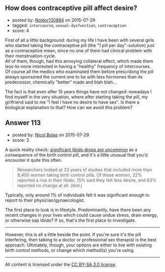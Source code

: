 ## How does contraceptive pill affect desire?

- posted by: [Noldor130884](https://stackexchange.com/users/2679611/noldor130884) on 2015-07-29
- tagged: `intercourse`, `sexual-dysfunction`, `contraception`
- score: 4

First of all a little background: during my life I have been with several girls who started taking the contraceptive pill (the "1 pill per day"-solution) just as a contraceptive mean, since no one of them had clinical problem with their menstruation-cycle.  
*All* of them, though, had this annoying collateral effect, which made them less-to-none interested in having a "healthy" frequency of intercourses.  
Of course all the medics who examinated them before prescribing the pill always sponsored the current one to be with less hormones than its predecessor, chemically "better" made and blah blah...

The fact is that even after 15 years things have not changed: nowadays I find myself in the very situation, where after starting taking the pill, my girlfriend said to me "I feel I have no desire to have sex". Is there a biological explanation to that? How can we avoid this problem?


## Answer 113

- posted by: [Nicol Bolas](https://stackexchange.com/users/1149415/nicol-bolas) on 2015-07-29
- score: 3

A quick reality check: [significant libido drops are uncommon](http://www.m.webmd.com/women/features/the-pill-and-desire) as a consequence of the birth control pill, and it's a little unusual that you'd encounter it quite this often. 

> Researchers looked at 33 years of studies that included more than 8,400 women taking birth control pills. Of those women, 22% reported a rise in their libido, 15% said they felt less desire, and 63% reported no change at all. (ibid.)

Typically, only around 1% of individuals felt it was significant enough to report to their physician/gynaecologist. 

The first place to look is in lifestyle. Predominantly, have there been any recent changes in your lives which could cause undue stress, drain energy, or otherwise sap libido? If so, that's the first place to investigate. 

---

However, this is all a little beside the point. If you're sure it's the pill interfering, then talking to a doctor or professional sex therapist is the best approach. Ultimately, though, your options are either to live with existing birth control methods, or change which method(s) you're using. 



---

All content is licensed under the [CC BY-SA 3.0 license](https://creativecommons.org/licenses/by-sa/3.0/).
